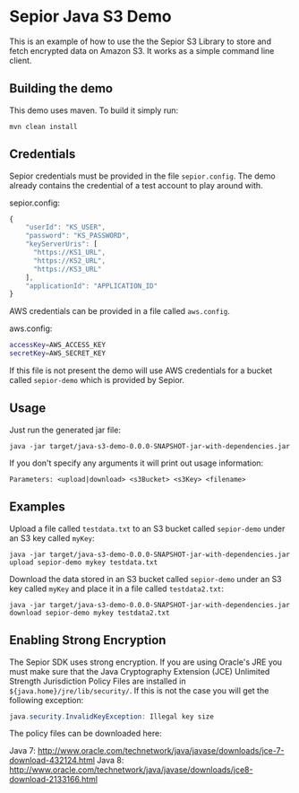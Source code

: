Sepior Java S3 Demo
===================

This is an example of how to use the the Sepior S3 Library to store and fetch encrypted data on Amazon S3. It works as a simple command line client.

Building the demo
-----------------

This demo uses maven. To build it simply run:

    mvn clean install

Credentials
-----------

Sepior credentials must be provided in the file `sepior.config`. The demo already contains the credential of a test account to play around with.

sepior.config:
```javascript
{
    "userId": "KS_USER",
    "password": "KS_PASSWORD",
    "keyServerUris": [
      "https://KS1_URL",
      "https://KS2_URL",
      "https://KS3_URL"
    ],
    "applicationId": "APPLICATION_ID"
}
```

AWS credentials can be provided in a file called `aws.config`. 

aws.config:
```bash
accessKey=AWS_ACCESS_KEY
secretKey=AWS_SECRET_KEY
```

If this file is not present the demo will use AWS credentials for a bucket called `sepior-demo` which is provided by Sepior.

Usage
-----

Just run the generated jar file:

```
java -jar target/java-s3-demo-0.0.0-SNAPSHOT-jar-with-dependencies.jar
```

If you don't specify any arguments it will print out usage information:

```
Parameters: <upload|download> <s3Bucket> <s3Key> <filename>
```

Examples
--------
Upload a file called `testdata.txt` to an S3 bucket called `sepior-demo` under an S3 key called `myKey`:

```
java -jar target/java-s3-demo-0.0.0-SNAPSHOT-jar-with-dependencies.jar upload sepior-demo mykey testdata.txt
```

Download the data stored in an S3 bucket called `sepior-demo` under an S3 key called `myKey` and place it in a file called `testdata2.txt`:

```
java -jar target/java-s3-demo-0.0.0-SNAPSHOT-jar-with-dependencies.jar download sepior-demo mykey testdata2.txt
```

Enabling Strong Encryption
--------------------------

The Sepior SDK uses strong encryption. If you are using Oracle's JRE you must make sure that the Java Cryptography Extension (JCE) Unlimited Strength Jurisdiction Policy Files are installed in `${java.home}/jre/lib/security/`. If this is not the case you will get the following exception:

```java
java.security.InvalidKeyException: Illegal key size
```

The policy files can be downloaded here:

Java 7: http://www.oracle.com/technetwork/java/javase/downloads/jce-7-download-432124.html
Java 8: http://www.oracle.com/technetwork/java/javase/downloads/jce8-download-2133166.html
